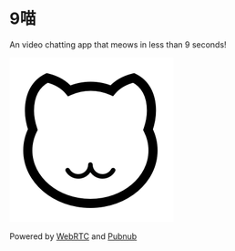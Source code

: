 # 9喵
An video chatting app that meows in less than 9 seconds!

![cover_img](https://github.com/flamearrow/SecumChat/blob/main/app/src/main/res/drawable-xxxhdpi/cat_head.png?raw=true)

Powered by [WebRTC](http://webrtc.org) and [Pubnub](https://www.pubnub.com/)
